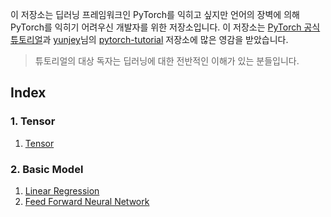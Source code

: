 이 저장소는 딥러닝 프레임워크인 PyTorch를 익히고 싶지만 언어의 장벽에 의해 PyTorch를 익히기 어려우신 개발자를 위한 저장소입니다. 이 저장소는 [PyTorch 공식 튜토리얼](https://pytorch.org/tutorials/)과 [yunjey](https://github.com/yunjey)님의 [pytorch-tutorial](https://github.com/yunjey/pytorch-tutorial) 저장소에 많은 영감을 받았습니다.



> 튜토리얼의 대상 독자는 딥러닝에 대한 전반적인 이해가 있는 분들입니다.



## Index

### 1. Tensor

1. [Tensor](https://github.com/olramde/pytorch-tutorial-for-korean/blob/master/tutorial/1.%20Tensor/1.%20Tensor.ipynb)

### 2. Basic Model

1.  [Linear Regression](https://github.com/olramde/pytorch-tutorial-for-korean/blob/master/tutorial/2.%20Basic%20Model/1.%20Linear%20Regression.ipynb)
2.  [Feed Forward Neural Network](https://github.com/olramde/pytorch-tutorial-for-korean/blob/master/tutorial/2.%20Basic%20Model/2.%20Feed%20Forward%20Neural%20Network.ipynb)

